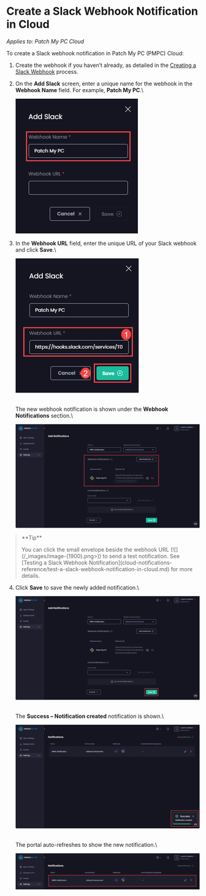# Create a Slack Webhook Notification in Cloud

_Applies to: Patch My PC Cloud_

To create a Slack webhook notification in Patch My PC (PMPC) Cloud:

1. Create the webhook if you haven’t already, as detailed in the [Creating a Slack Webhook](webhooks-reference/create-a-slack-webhook.md) process.
2.  On the **Add Slack** screen, enter a unique name for the webhook in the **Webhook Name** field. For example, **Patch My PC**.\\

    ![Entering a unique name for the webhook in the "Webhook Name" field](/_images/image-(753).png)
3.  In the **Webhook URL** field, enter the unique URL of your Slack webhook and click **Save**.\\

    ![Entering the unique URL for your Slack webhook](/_images/image-(754).png)

    \
    The new webhook notification is shown under the **Webhook Notifications** section.\\

    ![New webhook notification is shown under the "Webhook Notifications" section](/_images/image-(1899).png)

> \*\*Tip\*\*
>
> You can click the small envelope beside the webhook URL (!\[]\(/\_images/image-(1900).png>)) to send a test notification. See \[Testing a Slack Webhook Notification]\(cloud-notifications-reference/test-a-slack-webhook-notification-in-cloud.md) for more details.

4.  Click **Save** to save the newly added notification.\\

    ![Clicking "Save" to save the webhook](/_images/image-(1905).png)

    \
    The **Success – Notification created** notification is shown.\\

    !["Success – Notification created" notification](/_images/image-(1906).png)

    \
    The portal auto-refreshes to show the new notification.\\

    ![Portal auto-refreshes to show the new notification](/_images/image-(1907).png)